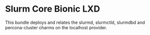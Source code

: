 # Slurm Core Bionic LXD
This bundle deploys and relates the slurmd, slurmctld, slurmdbd and percona-cluster charms on the localhost provider.
